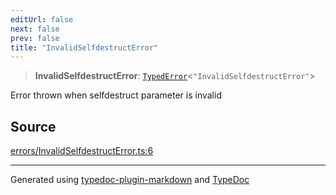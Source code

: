 ```yaml
---
editUrl: false
next: false
prev: false
title: "InvalidSelfdestructError"
---
```


> **InvalidSelfdestructError**: [`TypedError`](/generated/type-aliases/typederror/)\<`"InvalidSelfdestructError"`\>

Error thrown when selfdestruct parameter is invalid

## Source

[errors/InvalidSelfdestructError.ts:6](https://github.com/evmts/tevm-monorepo/blob/main/vm/api/src/errors/InvalidSelfdestructError.ts#L6)

***
Generated using [typedoc-plugin-markdown](https://www.npmjs.com/package/typedoc-plugin-markdown) and [TypeDoc](https://typedoc.org/)
